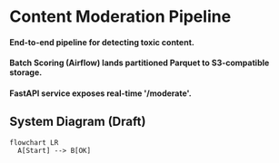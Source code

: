 # Content Moderation Pipeline

#### End-to-end pipeline for detecting toxic content.

#### Batch Scoring (Airflow) lands partitioned Parquet to S3-compatible storage.

#### FastAPI service exposes real-time '/moderate'.

## System Diagram (Draft)

```mermaid
flowchart LR
  A[Start] --> B[OK]

